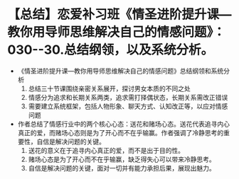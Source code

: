 # 【总结】恋爱补习班《情圣进阶提升课—教你用导师思维解决自己的情感问题》：030--30.总结纲领，以及系统分析。

-   《情圣进阶提升课—教你用导师思维解决自己的情感问题》总结纲领和系统分析
    1.  总结三十节课围绕亲密关系展开，探讨男女本质的不同之处
    2.  情感分为追求和长期关系两类，追求需打择偶状态，长期关系需改正错误
    3.  需要建立系统框架，包括人物形象、聊天方式、认知改正等，以应对情感问题
-   作者总结了情感行业中的两个核心心态：送花和赌场心态。送花代表追寻内心真正的爱，而赌场心态则是为了开心而不在乎输赢。作者强调了冷静思考的重要性，自信是解决问题的关键。
    1.  送花的意义在于追寻内心真正的爱，而不是出于目的性。
    2.  赌场心态是为了开心而不在乎输赢，缺乏得失心可以带来冷静思考。
    3.  自信是解决问题的关键，面对一切并有能力承担后果，展现出魅力。